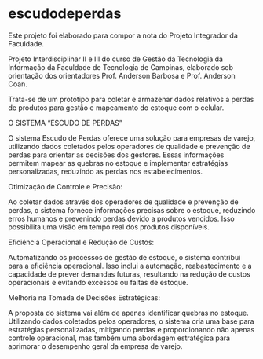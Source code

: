 # escudodeperdas
Este projeto foi elaborado para compor a nota do Projeto Integrador da Faculdade.

Projeto Interdisciplinar II e III do curso de Gestão da Tecnologia da Informação da Faculdade de Tecnologia de Campinas, elaborado sob orientação dos orientadores Prof. Anderson Barbosa e Prof. Anderson Coan.

Trata-se de um protótipo para coletar e armazenar dados relativos a perdas de produtos para gestão e mapeamento do estoque com o celular.

O SISTEMA “ESCUDO DE PERDAS”

O sistema Escudo de Perdas oferece uma solução para empresas de varejo, utilizando dados coletados pelos operadores de qualidade e prevenção de perdas para orientar as decisões dos gestores. Essas informações permitem mapear as quebras no estoque e implementar estratégias personalizadas, reduzindo as perdas nos estabelecimentos.

Otimização de Controle e Precisão:

Ao coletar dados através dos operadores de qualidade e prevenção de perdas, o sistema fornece informações precisas sobre o estoque, reduzindo erros humanos e prevenindo perdas devido a produtos vencidos. Isso possibilita uma visão em tempo real dos produtos disponíveis.

Eficiência Operacional e Redução de Custos:

Automatizando os processos de gestão de estoque, o sistema contribui para a eficiência operacional. Isso inclui a automação, reabastecimento e a capacidade de prever demandas futuras, resultando na redução de custos operacionais e evitando excessos ou faltas de estoque.

Melhoria na Tomada de Decisões Estratégicas:

A proposta do sistema vai além de apenas identificar quebras no estoque. Utilizando dados coletados pelos operadores, o sistema cria uma base para estratégias personalizadas, mitigando perdas e proporcionando não apenas controle operacional, mas também uma abordagem estratégica para aprimorar o desempenho geral da empresa de varejo.
